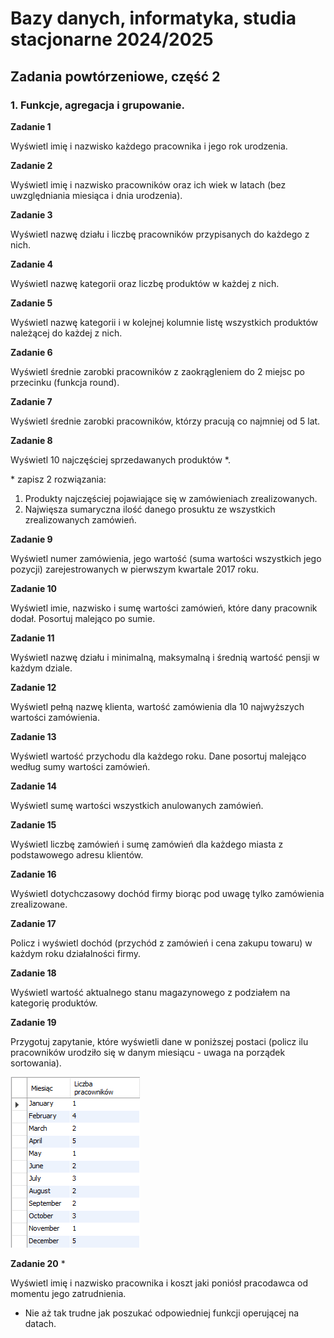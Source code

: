 # Bazy danych, informatyka, studia stacjonarne 2024/2025

## Zadania powtórzeniowe, część 2

### 1. Funkcje, agregacja i grupowanie.

**Zadanie 1**
  
Wyświetl imię i nazwisko każdego pracownika i jego rok urodzenia.

**Zadanie 2**

Wyświetl imię i nazwisko pracowników oraz ich wiek w latach (bez uwzględniania miesiąca i dnia urodzenia).

**Zadanie 3**

Wyświetl nazwę działu i liczbę pracowników przypisanych do każdego z nich.

**Zadanie 4**

Wyświetl nazwę kategorii oraz liczbę produktów w każdej z nich.

**Zadanie 5**

Wyświetl nazwę kategorii i w kolejnej kolumnie listę wszystkich produktów należącej do każdej z nich.

**Zadanie 6**

Wyświetl średnie zarobki pracowników z zaokrągleniem do 2 miejsc po przecinku (funkcja round).

**Zadanie 7**

Wyświetl średnie zarobki pracowników, którzy pracują co najmniej od 5 lat.

**Zadanie 8**

Wyświetl 10 najczęściej sprzedawanych produktów *.

\* zapisz 2 rozwiązania:
1. Produkty najczęściej pojawiające się w zamówieniach zrealizowanych.
2. Najwięsza sumaryczna ilość danego prosuktu ze wszystkich zrealizowanych zamówień.

**Zadanie 9**

Wyświetl numer zamówienia, jego wartość (suma wartości wszystkich jego pozycji) zarejestrowanych w pierwszym kwartale 2017 roku.

**Zadanie 10**

Wyświetl imie, nazwisko i sumę wartości zamówień, które dany pracownik dodał. Posortuj malejąco po sumie.

**Zadanie 11**

Wyświetl nazwę działu i minimalną, maksymalną i średnią wartość pensji w każdym dziale.

**Zadanie 12**

Wyświetl pełną nazwę klienta, wartość zamówienia dla 10 najwyższych wartości zamówienia.

**Zadanie 13**

Wyświetl wartość przychodu dla każdego roku. Dane posortuj malejąco według sumy wartości zamówień.

**Zadanie 14**

Wyświetl sumę wartości wszystkich anulowanych zamówień.

**Zadanie 15**

Wyświetl liczbę zamówień i sumę zamówień dla każdego miasta z podstawowego adresu klientów.

**Zadanie 16**

Wyświetl dotychczasowy dochód firmy biorąc pod uwagę tylko zamówienia zrealizowane.

**Zadanie 17**

Policz i wyświetl dochód (przychód z zamówień i cena zakupu towaru) w każdym roku działalności firmy.

**Zadanie 18**

Wyświetl wartość aktualnego stanu magazynowego z podziałem na kategorię produktów.

**Zadanie 19**

Przygotuj zapytanie, które wyświetli dane w poniższej postaci (policz ilu pracowników urodziło się w danym miesiącu - uwaga na porządek sortowania).

![tabela](./part_2_zad_9_.png)

**Zadanie 20** *

Wyświetl imię i nazwisko pracownika i koszt jaki poniósł pracodawca od momentu jego zatrudnienia.

* Nie aż tak trudne jak poszukać odpowiedniej funkcji operującej na datach.


